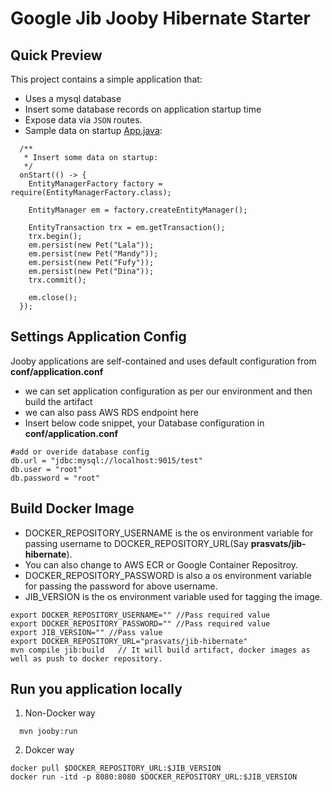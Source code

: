 
# Google Jib Jooby Hibernate Starter


## Quick Preview

This project contains a simple application that:

* Uses a mysql database
* Insert some database records on application startup time
* Expose data via `JSON` routes.
* Sample data on startup [App.java](https://github.com/prasvats/hibernate-starter/blob/master/src/main/java/starter/hbm/App.java):

```
  /**
   * Insert some data on startup:
   */
  onStart(() -> {
    EntityManagerFactory factory = require(EntityManagerFactory.class);

    EntityManager em = factory.createEntityManager();

    EntityTransaction trx = em.getTransaction();
    trx.begin();
    em.persist(new Pet("Lala"));
    em.persist(new Pet("Mandy"));
    em.persist(new Pet("Fufy"));
    em.persist(new Pet("Dina"));
    trx.commit();

    em.close();
  });
```
## Settings Application Config

Jooby applications are self-contained and uses default configuration from **conf/application.conf**
  - we can set application configuration as per our environment and then build the artifact
  - we can also pass AWS RDS endpoint here
  - Insert below code snippet, your Database configuration in  **conf/application.conf**
```
#add or overide database config
db.url = "jdbc:mysql://localhost:9015/test"
db.user = "root"
db.password = "root"
```

## Build Docker Image
  - DOCKER_REPOSITORY_USERNAME is the os environment variable for passing username to DOCKER_REPOSITORY_URL(Say **prasvats/jib-hibernate**).
  - You can also change to AWS ECR or Google Container Repositroy.
  - DOCKER_REPOSITORY_PASSWORD is also a os environment variable for passing the password for above username.
  - JIB_VERSION is the os environment variable used for tagging the image.

  ```
export DOCKER_REPOSITORY_USERNAME="" //Pass required value
export DOCKER_REPOSITORY_PASSWORD="" //Pass required value
export JIB_VERSION="" //Pass value
export DOCKER_REPOSITORY_URL="prasvats/jib-hibernate"
mvn compile jib:build   // It will build artifact, docker images as well as push to docker repository.
  ```


## Run you application locally 
1. Non-Docker way 
```
  mvn jooby:run 
```
2. Dokcer way 
```
docker pull $DOCKER_REPOSITORY_URL:$JIB_VERSION
docker run -itd -p 8080:8080 $DOCKER_REPOSITORY_URL:$JIB_VERSION
```